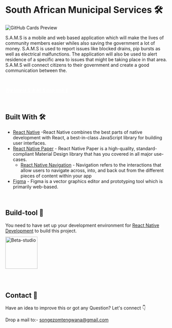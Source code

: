 # South African Municipal Services 🛠

![GitHub Cards Preview](https://i.ibb.co/0ZZHx5B/icon-removebg-preview.png)

S.A.M.S is a mobile and web based application which will make the lives of community members easier whiles also saving the government a lot of money. S.A.M.S is used to report issues like blocked drains, pip bursts as well as electrical malfunctions. The
application will also be used to alert residence of a specific area to issues that might be taking place in that area. S.A.M.S will connect citizens to their government and create a good communication between the.

<br />

<a href="https://github.com/songezomtengwana-code/SAMSV2/releases/download/v0.0.1/sams.v0.0.1.apk" style="color: #ffffff">***Try latest S.A.M.S app apk 📱***</a>

<br />

## Built With 🛠
- [React Native](https://reactnative.dev/) -React Native combines the best parts of native development with React, a best-in-class JavaScript library for building user interfaces.
- [React Native Paper](https://reactnativepaper.com) - React Native Paper is a high-quality, standard-compliant Material Design library that has you covered in all major use-cases.
  - [React Native Navigation](https://reactnavigation.org) - Navigation refers to the interactions that allow users to navigate across, into, and back out from the different pieces of content within your app
- [Figma](https://figma.com/) - Figma is a vector graphics editor and prototyping tool which is primarily web-based.

<br />

## Build-tool 🧰
You need to have set up your development environment for [React Native Development](https://reactnative.dev/docs/environment-setup) to build this project.
<br>
<img src="https://d33wubrfki0l68.cloudfront.net/554c3b0e09cf167f0281fda839a5433f2040b349/ecfc9/img/header_logo.svg" height="100" style='margin: 10px 0' alt="Beta-studio"/>

<br>

## Contact 📩
Have an idea to improve this or got any Question? Let's connect 👇

Drop a mail to:- songezomtengwana@gmail.com

<br />

